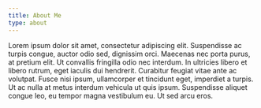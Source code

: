 ```yaml
---
title: About Me
type: about
---
```


Lorem ipsum dolor sit amet, consectetur adipiscing elit. Suspendisse ac turpis congue, auctor odio sed, dignissim orci. Maecenas nec porta purus, at pretium elit. Ut convallis fringilla odio nec interdum. In ultricies libero et libero rutrum, eget iaculis dui hendrerit. Curabitur feugiat vitae ante ac volutpat. Fusce nisi ipsum, ullamcorper et tincidunt eget, imperdiet a turpis. Ut ac nulla at metus interdum vehicula ut quis ipsum. Suspendisse aliquet congue leo, eu tempor magna vestibulum eu. Ut sed arcu eros.